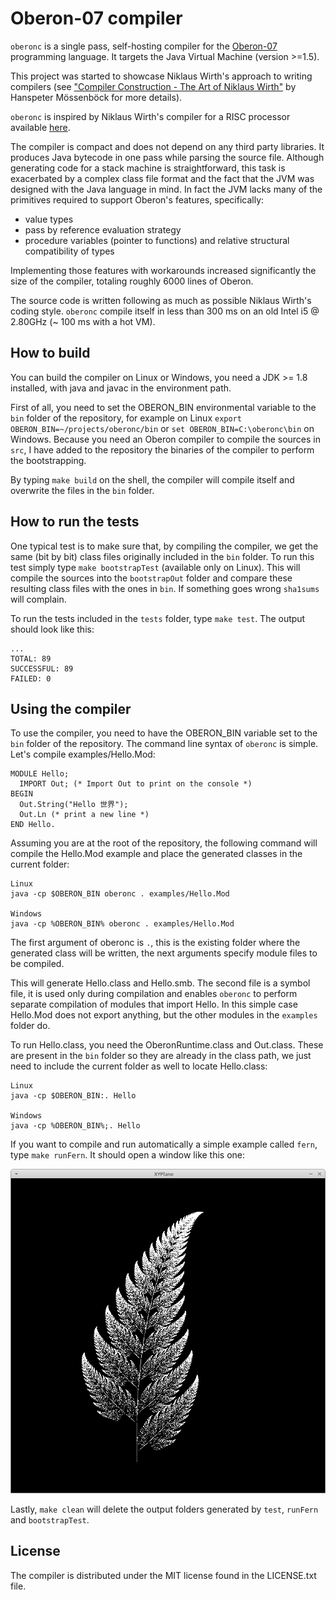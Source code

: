 
# Oberon-07 compiler

`oberonc` is a single pass, self-hosting compiler for the
[Oberon-07](https://en.wikipedia.org/wiki/Oberon_(programming_language))
programming language. It targets the Java Virtual Machine (version >=1.5).

This project was started to showcase Niklaus Wirth's approach to writing
compilers (see
["Compiler Construction -
The Art of Niklaus Wirth"](http://www.oberon2005.oberoncore.ru/paper/art3.pdf)
by Hanspeter Mössenböck for more details).

`oberonc` is inspired by Niklaus Wirth's compiler for a RISC processor available
[here](http://www.inf.ethz.ch/personal/wirth/).

The compiler is compact and does not depend on any third party libraries. It
produces Java bytecode in one pass while parsing the source file. Although
generating code for a stack machine is straightforward, this task is exacerbated
by a complex class file format and the fact that the JVM was designed with the
Java language in mind. In fact the JVM lacks many of the primitives required to
support Oberon's features, specifically:

* value types
* pass by reference evaluation strategy
* procedure variables (pointer to functions) and relative structural
  compatibility of types

Implementing those features with workarounds increased significantly the size
of the compiler, totaling roughly 6000 lines of Oberon.

The source code is written following as much as possible Niklaus Wirth's
coding style. `oberonc` compile itself in less than 300 ms on an old
Intel i5 @ 2.80GHz (~ 100 ms with a hot VM).

## How to build

You can build the compiler on Linux or Windows, you need a JDK >= 1.8
installed, with java and javac in the environment path.

First of all, you need to set the OBERON_BIN environmental variable to the `bin`
folder of the repository, for
example on Linux `export OBERON_BIN=~/projects/oberonc/bin` or
`set OBERON_BIN=C:\oberonc\bin` on Windows. Because you need an Oberon compiler
to compile the sources in `src`, I have added to the repository the binaries of
the compiler to perform the bootstrapping.

By typing `make build` on the shell, the compiler will compile itself and
overwrite the files in the `bin` folder.

## How to run the tests

One typical test is to make sure that, by compiling the compiler, we get the
same (bit by bit) class files originally included in the `bin` folder.
To run this test simply type `make bootstrapTest` (available only on Linux).
This will compile the sources into the `bootstrapOut` folder and compare these
resulting class files with the ones in `bin`. If something goes wrong
`sha1sums` will complain.

To run the tests included in the `tests` folder, type `make test`. The output
should look like this:

    ...
    TOTAL: 89
    SUCCESSFUL: 89
    FAILED: 0

## Using the compiler

To use the compiler, you need to have the OBERON_BIN variable set to the `bin`
folder of the repository. The command line syntax of `oberonc` is simple.
Let's compile examples/Hello.Mod:

    MODULE Hello;
      IMPORT Out; (* Import Out to print on the console *)
    BEGIN
      Out.String("Hello 世界");
      Out.Ln (* print a new line *)
    END Hello.

Assuming you are at the root of the repository, the following command will
compile the Hello.Mod example and place the generated classes in the current
folder:

    Linux
    java -cp $OBERON_BIN oberonc . examples/Hello.Mod

    Windows
    java -cp %OBERON_BIN% oberonc . examples/Hello.Mod

The first argument of oberonc is `.`, this is the existing folder where the
generated class will be written, the next arguments specify module files to
be compiled.

This will generate Hello.class and Hello.smb. The second file is a symbol file,
it is used only during compilation and enables `oberonc` to perform separate
compilation of modules that import Hello. In this simple case Hello.Mod
does not export anything, but the other modules in the `examples` folder do.

To run Hello.class, you need the OberonRuntime.class and Out.class. These are
present in the `bin` folder so they are already in the class path, we just need
to include the current folder as well to locate Hello.class:

    Linux
    java -cp $OBERON_BIN:. Hello

    Windows
    java -cp %OBERON_BIN%;. Hello

If you want to compile and run automatically a simple example called `fern`,
type `make runFern`. It should open a window like this one:

![Fern](examples/fern/fern.png)

Lastly, `make clean` will delete the output folders generated by `test`,
`runFern` and `bootstrapTest`.

## License

The compiler is distributed under the MIT license found in the LICENSE.txt file.
